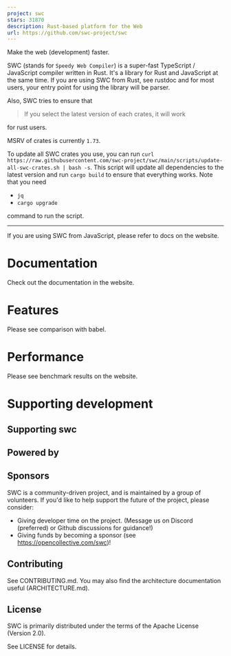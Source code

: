 ```yaml
---
project: swc
stars: 31870
description: Rust-based platform for the Web
url: https://github.com/swc-project/swc
---
```


Make the web (development) faster.

SWC (stands for `Speedy Web Compiler`) is a super-fast TypeScript / JavaScript compiler written in Rust. It's a library for Rust and JavaScript at the same time. If you are using SWC from Rust, see rustdoc and for most users, your entry point for using the library will be parser.

Also, SWC tries to ensure that

> If you select the latest version of each crates, it will work

for rust users.

MSRV of crates is currently `1.73`.

To update all SWC crates you use, you can run `curl https://raw.githubusercontent.com/swc-project/swc/main/scripts/update-all-swc-crates.sh | bash -s`. This script will update all dependencies to the latest version and run `cargo build` to ensure that everything works. Note that you need

-   `jq`
-   `cargo upgrade`

command to run the script.

* * *

If you are using SWC from JavaScript, please refer to docs on the website.

Documentation
=============

Check out the documentation in the website.

Features
========

Please see comparison with babel.

Performance
===========

Please see benchmark results on the website.

Supporting development
======================

Supporting swc
--------------

Powered by
----------

Sponsors
--------

SWC is a community-driven project, and is maintained by a group of volunteers. If you'd like to help support the future of the project, please consider:

-   Giving developer time on the project. (Message us on Discord (preferred) or Github discussions for guidance!)
-   Giving funds by becoming a sponsor (see https://opencollective.com/swc)!

Contributing
------------

See CONTRIBUTING.md. You may also find the architecture documentation useful (ARCHITECTURE.md).

License
-------

SWC is primarily distributed under the terms of the Apache License (Version 2.0).

See LICENSE for details.
